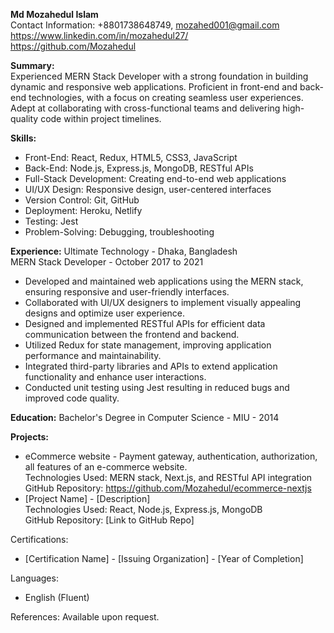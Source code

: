 **Md Mozahedul Islam** <br/>
Contact Information: +8801738648749, mozahed001@gmail.com <br/>
https://www.linkedin.com/in/mozahedul27/ <br/>
https://github.com/Mozahedul

**Summary:** <br/>
Experienced MERN Stack Developer with a strong foundation in building dynamic and responsive web applications. Proficient in front-end and back-end technologies, with a focus on creating seamless user experiences. Adept at collaborating with cross-functional teams and delivering high-quality code within project timelines.

**Skills:**
- Front-End: React, Redux, HTML5, CSS3, JavaScript
- Back-End: Node.js, Express.js, MongoDB, RESTful APIs
- Full-Stack Development: Creating end-to-end web applications
- UI/UX Design: Responsive design, user-centered interfaces
- Version Control: Git, GitHub
- Deployment: Heroku, Netlify
- Testing: Jest
- Problem-Solving: Debugging, troubleshooting

**Experience:**
Ultimate Technology - Dhaka, Bangladesh <br/>
MERN Stack Developer - October 2017 to 2021 <br/>
- Developed and maintained web applications using the MERN stack, ensuring responsive and user-friendly interfaces.
- Collaborated with UI/UX designers to implement visually appealing designs and optimize user experience.
- Designed and implemented RESTful APIs for efficient data communication between the frontend and backend.
- Utilized Redux for state management, improving application performance and maintainability.
- Integrated third-party libraries and APIs to extend application functionality and enhance user interactions.
- Conducted unit testing using Jest resulting in reduced bugs and improved code quality.

**Education:**
Bachelor's Degree in Computer Science - MIU - 2014

**Projects:**
- eCommerce website - Payment gateway, authentication, authorization, all features of an e-commerce website. <br/>
  Technologies Used: MERN stack, Next.js, and RESTful API integration <br/>
  GitHub Repository: https://github.com/Mozahedul/ecommerce-nextjs <br/>
- [Project Name] - [Description] <br/>
  Technologies Used: React, Node.js, Express.js, MongoDB <br/>
  GitHub Repository: [Link to GitHub Repo] <br/>

Certifications:
- [Certification Name] - [Issuing Organization] - [Year of Completion]

Languages:
- English (Fluent)

References:
Available upon request.


<!---
Mozahedul/Mozahedul is a ✨ special ✨ repository because its `README.md` (this file) appears on your GitHub profile.
You can click the Preview link to take a look at your changes.
--->
